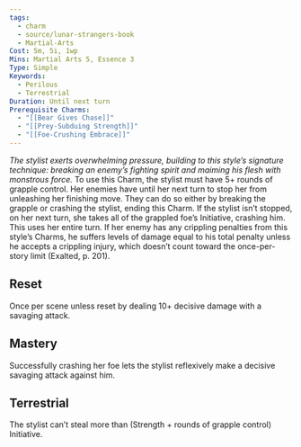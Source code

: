 ```yaml
---
tags:
  - charm
  - source/lunar-strangers-book
  - Martial-Arts
Cost: 5m, 5i, 1wp
Mins: Martial Arts 5, Essence 3
Type: Simple
Keywords:
  - Perilous
  - Terrestrial
Duration: Until next turn
Prerequisite Charms:
  - "[[Bear Gives Chase]]"
  - "[[Prey-Subduing Strength]]"
  - "[[Foe-Crushing Embrace]]"
---
```

*The stylist exerts overwhelming pressure, building to this style’s signature technique: breaking an enemy’s fighting spirit and maiming his flesh with monstrous force.*
To use this Charm, the stylist must have 5+ rounds of grapple control. Her enemies have until her next turn to stop her from unleashing her finishing move. They can do so either by breaking the grapple or crashing the stylist, ending this Charm.
If the stylist isn’t stopped, on her next turn, she takes all of the grappled foe’s Initiative, crashing him. This uses her entire turn. If her enemy has any crippling penalties from this style’s Charms, he suffers levels of damage equal to his total penalty unless he accepts a crippling injury, which doesn’t count toward the once-per-story limit (Exalted, p. 201).

## Reset 
Once per scene unless reset by dealing 10+ decisive damage with a savaging attack.

## Mastery
Successfully crashing her foe lets the stylist reflexively make a decisive savaging attack against him.

## Terrestrial
The stylist can’t steal more than (Strength + rounds of grapple control) Initiative.